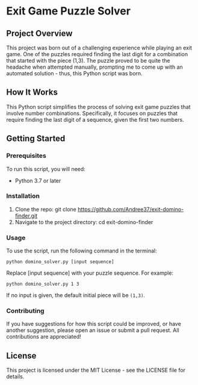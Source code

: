 # Exit Game Puzzle Solver

## Project Overview

This project was born out of a challenging experience while playing an exit game. One of the puzzles required finding
the last digit for a combination that started with the piece (1,3). The puzzle proved to be quite the headache when
attempted manually, prompting me to come up with an automated solution - thus, this Python script was born.

## How It Works

This Python script simplifies the process of solving exit game puzzles that involve number combinations. Specifically,
it focuses on puzzles that require finding the last digit of a sequence, given the first two numbers.

## Getting Started

### Prerequisites

To run this script, you will need:

- Python 3.7 or later

### Installation

1. Clone the repo: git clone https://github.com/Andree37/exit-domino-finder.git
2. Navigate to the project directory: cd exit-domino-finder

### Usage

To use the script, run the following command in the terminal:

`python domino_solver.py [input sequence]`

Replace [input sequence] with your puzzle sequence. For example:

`python domino_solver.py 1 3`

If no input is given, the default initial piece will be `(1,3)`.

### Contributing

If you have suggestions for how this script could be improved, or have another suggestion, please open an issue or
submit a pull request. All contributions are appreciated!

## License

This project is licensed under the MIT License - see the LICENSE file for details.